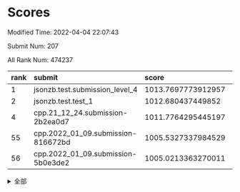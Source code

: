 # Scores

Modified Time: 2022-04-04 22:07:43

Submit Num: 207

All Rank Num: 474237

| rank |               submit               |       score        |       sigma        | pk_num |
| :--- | :--------------------------------- | :----------------- | :----------------- | :----- |
| 1    | jsonzb.test.submission_level_4     | 1013.7697773912957 | 0.8050095099218891 | 9161   |
| 2    | jsonzb.test.test_1                 | 1012.680437449852  | 0.8282217305737856 | 9168   |
| 4    | cpp.21_12_24.submission-2b2ea0d7   | 1011.7764295445197 | 0.8031165951058384 | 9168   |
| 55   | cpp.2022_01_09.submission-816672bd | 1005.5327337984529 | 0.7212267089506345 | 9168   |
| 56   | cpp.2022_01_09.submission-5b0e3de2 | 1005.0213363270011 | 0.723943653948784  | 9163   |


<details>
<summary>全部</summary>

| rank |                 submit                 |       score        |       sigma        | pk_num |
| :--- | :------------------------------------- | :----------------- | :----------------- | :----- |
| 1    | jsonzb.test.submission_level_4         | 1013.7697773912957 | 0.8050095099218891 | 9161   |
| 2    | jsonzb.test.test_1                     | 1012.680437449852  | 0.8282217305737856 | 9168   |
| 3    | gobigger.level_3.submission_level_3_18 | 1012.3732889545164 | 0.773486993693264  | 9160   |
| 4    | cpp.21_12_24.submission-2b2ea0d7       | 1011.7764295445197 | 0.8031165951058384 | 9168   |
| 5    | gobigger.level_3.submission_level_3_10 | 1011.7006932590924 | 0.7720176161318859 | 9167   |
| 6    | gobigger.level_3.submission_level_3_49 | 1011.581799004916  | 0.7788356768972386 | 9163   |
| 7    | gobigger.level_3.submission_level_3_42 | 1011.4085198374884 | 0.7916762921577302 | 9161   |
| 8    | gobigger.level_3.submission_level_3_38 | 1011.036924867063  | 0.7640328330607534 | 9163   |
| 9    | gobigger.level_3.submission_level_3_32 | 1010.8455302357266 | 0.7648135654154014 | 9163   |
| 10   | gobigger.level_3.submission_level_3_44 | 1010.819468106513  | 0.7953388043522167 | 9161   |
| 11   | gobigger.level_3.submission_level_3_5  | 1010.7013329691812 | 0.7694389772654912 | 9165   |
| 12   | gobigger.level_3.submission_level_3_45 | 1010.6179905457262 | 0.7656443662598578 | 9165   |
| 13   | gobigger.level_3.submission_level_3_21 | 1010.5671617968791 | 0.7447877135413807 | 9165   |
| 14   | gobigger.level_3.submission_level_3_39 | 1010.5447394592759 | 0.7804481697184273 | 9163   |
| 15   | gobigger.level_3.submission_level_3_4  | 1010.4804436466144 | 0.7610663236369273 | 9166   |
| 16   | gobigger.level_3.submission_level_3_15 | 1010.4558369316694 | 0.8005867464500719 | 9158   |
| 17   | gobigger.level_3.submission_level_3_43 | 1010.4435613830833 | 0.7541100795514489 | 9161   |
| 18   | gobigger.level_3.submission_level_3_0  | 1010.440055890979  | 0.7759974173576814 | 9165   |
| 19   | gobigger.level_3.submission_level_3_2  | 1010.4062974308856 | 0.7582166450289457 | 9164   |
| 20   | gobigger.level_3.submission_level_3_35 | 1010.3297327074123 | 0.7679896033810782 | 9163   |
| 21   | gobigger.level_3.submission_level_3_37 | 1010.3122077833531 | 0.7680699261831466 | 9163   |
| 22   | gobigger.level_3.submission_level_3_11 | 1010.2873026199017 | 0.7556668555565539 | 9164   |
| 23   | gobigger.level_3.submission_level_3_25 | 1010.187666366101  | 0.7581293947350085 | 9166   |
| 24   | gobigger.level_3.submission_level_3_1  | 1010.1629958405896 | 0.7601175921476082 | 9160   |
| 25   | gobigger.level_3.submission_level_3_47 | 1010.1057905165732 | 0.7583644852038242 | 9163   |
| 26   | gobigger.level_3.submission_level_3_30 | 1010.0139028797057 | 0.7553090469398334 | 9164   |
| 27   | gobigger.level_3.submission_level_3_16 | 1010.0093205811421 | 0.7519682695266658 | 9160   |
| 28   | gobigger.level_3.submission_level_3_27 | 1009.9368938428771 | 0.7843502832574422 | 9163   |
| 29   | gobigger.level_3.submission_level_3_6  | 1009.9367301722025 | 0.7706158910560991 | 9164   |
| 30   | gobigger.level_3.submission_level_3_12 | 1009.9275102097582 | 0.7582989039921916 | 9160   |
| 31   | gobigger.level_3.submission_level_3_23 | 1009.8277215804067 | 0.7440360544863189 | 9163   |
| 32   | gobigger.level_3.submission_level_3_13 | 1009.749136039233  | 0.7583028504415851 | 9164   |
| 33   | gobigger.level_3.submission_level_3_41 | 1009.7321955801561 | 0.7547835952342323 | 9169   |
| 34   | gobigger.level_3.submission_level_3_48 | 1009.7194002637774 | 0.7482124126150436 | 9166   |
| 35   | gobigger.level_3.submission_level_3_3  | 1009.6707478095287 | 0.7425802696041792 | 9166   |
| 36   | gobigger.level_3.submission_level_3_22 | 1009.5915466167917 | 0.7473669382487076 | 9164   |
| 37   | gobigger.level_3.submission_level_3_19 | 1009.4443134557882 | 0.7537249402172258 | 9163   |
| 38   | gobigger.level_3.submission_level_3_26 | 1009.4097773980344 | 0.7670501807400519 | 9167   |
| 39   | gobigger.level_3.submission_level_3_46 | 1009.4086681044346 | 0.7334809833192368 | 9159   |
| 40   | gobigger.level_3.submission_level_3_36 | 1009.3191944725736 | 0.7460430419978008 | 9163   |
| 41   | gobigger.level_3.submission_level_3_8  | 1009.1998859525783 | 0.7601527555661872 | 9163   |
| 42   | gobigger.level_3.submission_level_3_31 | 1009.1614360613456 | 0.7773308224410206 | 9163   |
| 43   | gobigger.level_3.submission_level_3_7  | 1009.1253563113304 | 0.7251528764590156 | 9164   |
| 44   | gobigger.level_3.submission_level_3_40 | 1008.9378306159924 | 0.7419875061968907 | 9162   |
| 45   | gobigger.level_3.submission_level_3_20 | 1008.8748848897168 | 0.748378630766542  | 9173   |
| 46   | gobigger.level_3.submission_level_3_14 | 1008.8512403905447 | 0.7544585487236569 | 9169   |
| 47   | gobigger.level_3.submission_level_3_17 | 1008.7597184059688 | 0.7508305423438089 | 9168   |
| 48   | gobigger.level_3.submission_level_3_28 | 1008.73967964331   | 0.7456865251102333 | 9167   |
| 49   | gobigger.level_3.submission_level_3_9  | 1008.628060454743  | 0.7462272567150267 | 9157   |
| 50   | gobigger.level_3.submission_level_3_34 | 1008.5963693087995 | 0.7444301267611287 | 9164   |
| 51   | gobigger.level_3.submission_level_3_29 | 1008.5397353990719 | 0.7316585499815624 | 9161   |
| 52   | gobigger.level_3.submission_level_3_33 | 1008.1613146555954 | 0.7349400165103293 | 9160   |
| 53   | gobigger.level_3.submission_level_3_24 | 1007.7042069956839 | 0.7318759327841752 | 9167   |
| 54   | gobigger.level_1.submission_level_1_34 | 1005.6947030446025 | 0.7055476685963433 | 9165   |
| 55   | cpp.2022_01_09.submission-816672bd     | 1005.5327337984529 | 0.7212267089506345 | 9168   |
| 56   | cpp.2022_01_09.submission-5b0e3de2     | 1005.0213363270011 | 0.723943653948784  | 9163   |
| 57   | gobigger.level_1.submission_level_1_11 | 1004.5901093687165 | 0.7146219690174904 | 9165   |
| 58   | gobigger.level_1.submission_level_1_2  | 1004.5059209528707 | 0.7265036684402605 | 9166   |
| 59   | gobigger.level_1.submission_level_1_48 | 1004.4153274067806 | 0.7194853927098119 | 9167   |
| 60   | gobigger.level_1.submission_level_1_5  | 1004.3989122486687 | 0.6995163093923843 | 9163   |
| 61   | gobigger.level_1.submission_level_1_24 | 1004.3779732825324 | 0.7168449704113692 | 9162   |
| 62   | gobigger.level_1.submission_level_1_4  | 1004.3495935101882 | 0.7090904613169488 | 9165   |
| 63   | gobigger.level_1.submission_level_1_36 | 1004.2106972421788 | 0.7297136796845561 | 9165   |
| 64   | gobigger.level_1.submission_level_1_14 | 1004.1627537883203 | 0.7257315045888901 | 9164   |
| 65   | gobigger.level_1.submission_level_1_37 | 1004.1582618066191 | 0.7198379146351135 | 9168   |
| 66   | gobigger.level_1.submission_level_1_47 | 1004.0047780179298 | 0.733560975987794  | 9167   |
| 67   | gobigger.level_1.submission_level_1_31 | 1003.9424645433588 | 0.7201117271796462 | 9165   |
| 68   | gobigger.level_1.submission_level_1_9  | 1003.9320777405401 | 0.7265074135847475 | 9162   |
| 69   | gobigger.level_1.submission_level_1_28 | 1003.8986121692041 | 0.723806870344642  | 9160   |
| 70   | gobigger.level_1.submission_level_1_46 | 1003.8355673176725 | 0.7172056003753781 | 9168   |
| 71   | gobigger.level_1.submission_level_1_49 | 1003.8232903168696 | 0.7122080871901727 | 9166   |
| 72   | gobigger.level_1.submission_level_1_32 | 1003.8195336056529 | 0.7205481794704683 | 9164   |
| 73   | gobigger.level_1.submission_level_1_13 | 1003.7623420871872 | 0.7114116988629476 | 9164   |
| 74   | gobigger.level_1.submission_level_1_39 | 1003.7056220746766 | 0.7263876102504295 | 9163   |
| 75   | gobigger.level_1.submission_level_1_25 | 1003.6183635022993 | 0.7153185451047219 | 9163   |
| 76   | gobigger.level_1.submission_level_1_17 | 1003.5736614179746 | 0.7092879782624328 | 9162   |
| 77   | gobigger.level_1.submission_level_1_21 | 1003.5680049839648 | 0.7128324894608148 | 9168   |
| 78   | gobigger.level_1.submission_level_1_29 | 1003.5037647463877 | 0.7008923169963707 | 9167   |
| 79   | gobigger.level_1.submission_level_1_35 | 1003.5026518472635 | 0.717585070863012  | 9167   |
| 80   | gobigger.level_1.submission_level_1_40 | 1003.4798321329998 | 0.712071188626364  | 9163   |
| 81   | gobigger.level_1.submission_level_1_23 | 1003.4025740160594 | 0.7149402501212342 | 9166   |
| 82   | gobigger.level_1.submission_level_1_41 | 1003.3980071861464 | 0.7034584606197315 | 9166   |
| 83   | gobigger.level_1.submission_level_1_27 | 1003.3473133968745 | 0.7034017386244503 | 9164   |
| 84   | gobigger.level_1.submission_level_1_20 | 1003.1677741623831 | 0.7062422273296094 | 9167   |
| 85   | gobigger.level_1.submission_level_1_26 | 1003.1250371265562 | 0.7132517280883042 | 9165   |
| 86   | gobigger.level_1.submission_level_1_8  | 1003.1131419120467 | 0.7240012248848747 | 9157   |
| 87   | gobigger.level_1.submission_level_1_22 | 1003.1020672003311 | 0.7123983904539001 | 9166   |
| 88   | gobigger.level_1.submission_level_1_12 | 1003.0256972705375 | 0.7174918114868524 | 9159   |
| 89   | gobigger.level_1.submission_level_1_44 | 1003.0217098719118 | 0.719192522467236  | 9166   |
| 90   | gobigger.level_1.submission_level_1_42 | 1002.8296114790783 | 0.7165795763252213 | 9164   |
| 91   | gobigger.level_1.submission_level_1_15 | 1002.6937937399177 | 0.7235096358966521 | 9168   |
| 92   | gobigger.level_1.submission_level_1_33 | 1002.5252824935513 | 0.7158845524823565 | 9158   |
| 93   | gobigger.level_1.submission_level_1_6  | 1002.4975760201514 | 0.7252282842442006 | 9159   |
| 94   | gobigger.level_1.submission_level_1_43 | 1002.4876172401238 | 0.728923302702118  | 9162   |
| 95   | gobigger.level_1.submission_level_1_45 | 1002.3928064365138 | 0.7139618010081336 | 9163   |
| 96   | gobigger.level_1.submission_level_1_19 | 1002.3143397127975 | 0.7120441241026946 | 9166   |
| 97   | gobigger.level_1.submission_level_1_7  | 1002.3116908247148 | 0.7311880180895751 | 9167   |
| 98   | gobigger.level_1.submission_level_1_16 | 1002.2515449854627 | 0.7102020255719458 | 9163   |
| 99   | gobigger.level_1.submission_level_1_30 | 1002.2112911636577 | 0.7181267635436491 | 9165   |
| 100  | gobigger.level_1.submission_level_1_10 | 1002.1813232924939 | 0.7095747797517633 | 9162   |
| 101  | gobigger.level_1.submission_level_1_18 | 1001.8760952901248 | 0.7135884418624062 | 9167   |
| 102  | gobigger.level_1.submission_level_1_38 | 1001.8313037524846 | 0.7186278401281078 | 9163   |
| 103  | gobigger.level_1.submission_level_1_3  | 1001.7881931275523 | 0.7070957954471293 | 9158   |
| 104  | gobigger.level_1.submission_level_1_1  | 1001.7443367155823 | 0.7075518921870215 | 9163   |
| 105  | gobigger.level_1.submission_level_1_0  | 1001.6538815745815 | 0.7074397246246136 | 9164   |
| 106  | gobigger.random.submission_random_27   | 997.6683226082332  | 0.708452434043857  | 9169   |
| 107  | gobigger.random.submission_random_31   | 997.1204282067488  | 0.7180141485344651 | 9157   |
| 108  | gobigger.random.submission_random_38   | 997.0463995180502  | 0.7133774369283    | 9165   |
| 109  | gobigger.random.submission_random_4    | 996.9458320544829  | 0.7017506558141912 | 9165   |
| 110  | gobigger.random.submission_random_45   | 996.8558583768545  | 0.7019744626155818 | 9169   |
| 111  | gobigger.random.submission_random_49   | 996.8482290088837  | 0.709956039422762  | 9161   |
| 112  | gobigger.random.submission_random_16   | 996.8180936365939  | 0.7198607906681405 | 9168   |
| 113  | gobigger.random.submission_random_39   | 996.6728835536438  | 0.7024250490307384 | 9164   |
| 114  | gobigger.random.submission_random_21   | 996.6479148965351  | 0.7097607716205018 | 9167   |
| 115  | gobigger.random.submission_random_7    | 996.6320063595156  | 0.7034577537575935 | 9164   |
| 116  | gobigger.random.submission_random_42   | 996.6192902616638  | 0.7056428004191739 | 9164   |
| 117  | gobigger.random.submission_random_35   | 996.5414776584848  | 0.7176116350043968 | 9165   |
| 118  | gobigger.random.submission_random_1    | 996.5082647808524  | 0.7075674627062931 | 9165   |
| 119  | gobigger.random.submission_random_34   | 996.4583784216092  | 0.7039375146208857 | 9163   |
| 120  | gobigger.random.submission_random_13   | 996.4162309305125  | 0.7040528046367981 | 9164   |
| 121  | gobigger.random.submission_random_37   | 996.3417040805246  | 0.7038827900317527 | 9169   |
| 122  | gobigger.random.submission_random_26   | 996.3333226754935  | 0.7069243270050657 | 9163   |
| 123  | gobigger.random.submission_random_0    | 996.1998544302203  | 0.7077234902263958 | 9165   |
| 124  | gobigger.random.submission_random_25   | 996.1955981342774  | 0.7090432220110093 | 9167   |
| 125  | gobigger.random.submission_random_46   | 996.1698538569289  | 0.69627553531462   | 9160   |
| 126  | gobigger.random.submission_random_36   | 996.1573752748101  | 0.7067190250498575 | 9161   |
| 127  | gobigger.random.submission_random_14   | 996.1388121473678  | 0.7173415930142898 | 9163   |
| 128  | gobigger.random.submission_random_44   | 996.1149191700354  | 0.7012520761732696 | 9166   |
| 129  | gobigger.random.submission_random_2    | 995.987398265492   | 0.711002179668975  | 9169   |
| 130  | gobigger.random.submission_random_20   | 995.8916601179952  | 0.7142702987496435 | 9161   |
| 131  | gobigger.random.submission_random_3    | 995.8692747364789  | 0.7128810783581754 | 9160   |
| 132  | gobigger.random.submission_random_18   | 995.8692047359283  | 0.7285366711257775 | 9168   |
| 133  | gobigger.random.submission_random_12   | 995.8279197991668  | 0.7216141071996233 | 9167   |
| 134  | gobigger.random.submission_random_5    | 995.7901986737347  | 0.7127235423978932 | 9169   |
| 135  | gobigger.random.submission_random_28   | 995.7839912185301  | 0.7232813342148278 | 9163   |
| 136  | gobigger.random.submission_random_23   | 995.7271277977005  | 0.7107854501971658 | 9163   |
| 137  | gobigger.random.submission_random_10   | 995.704813157474   | 0.7045451691563742 | 9167   |
| 138  | gobigger.random.submission_random_41   | 995.6637452353638  | 0.7202257954100638 | 9165   |
| 139  | gobigger.random.submission_random_47   | 995.6447079816023  | 0.6950636665989295 | 9162   |
| 140  | gobigger.random.submission_random_19   | 995.6335043537991  | 0.7091804108063213 | 9172   |
| 141  | gobigger.random.submission_random_9    | 995.5822271676452  | 0.7215302963983435 | 9161   |
| 142  | gobigger.random.submission_random_11   | 995.5819806242708  | 0.7228145221100069 | 9164   |
| 143  | gobigger.random.submission_random_32   | 995.4963936397174  | 0.7135194022155941 | 9162   |
| 144  | gobigger.random.submission_random_40   | 995.4640172876494  | 0.7008853836272233 | 9164   |
| 145  | gobigger.random.submission_random_8    | 995.4109526374768  | 0.7249988556816994 | 9161   |
| 146  | gobigger.random.submission_random_30   | 995.2293411711479  | 0.7072886139238402 | 9161   |
| 147  | gobigger.random.submission_random_17   | 995.2070167174345  | 0.7199615855880991 | 9158   |
| 148  | gobigger.random.submission_random_33   | 995.2013666060609  | 0.7159134206043817 | 9166   |
| 149  | gobigger.level_2.submission_level_2_20 | 995.1526405884651  | 0.7131622532106128 | 9161   |
| 150  | gobigger.random.submission_random_22   | 995.1228755378888  | 0.7041473972649043 | 9158   |
| 151  | gobigger.random.submission_random_15   | 995.1049993088716  | 0.7234468690914603 | 9166   |
| 152  | gobigger.random.submission_random_48   | 995.0931785923508  | 0.7013820318039675 | 9165   |
| 153  | gobigger.random.submission_random_24   | 994.8241358754808  | 0.7288688011374249 | 9163   |
| 154  | gobigger.random.submission_random_29   | 994.7741587803986  | 0.71967220873994   | 9162   |
| 155  | gobigger.random.submission_random_43   | 994.643232618986   | 0.7127100953845743 | 9163   |
| 156  | gobigger.level_2.submission_level_2_13 | 993.8172044580903  | 0.7298448307921476 | 9159   |
| 157  | gobigger.level_2.submission_level_2_23 | 993.6546932521244  | 0.7335016815768333 | 9164   |
| 158  | gobigger.random.submission_random_6    | 993.628974172109   | 0.7381387885068792 | 9162   |
| 159  | gobigger.level_2.submission_level_2_37 | 993.4820843551149  | 0.7302846986615578 | 9161   |
| 160  | gobigger.level_2.submission_level_2_39 | 993.444815479359   | 0.7384295649484518 | 9168   |
| 161  | gobigger.level_2.submission_level_2_2  | 993.3049604777599  | 0.7370558026671569 | 9163   |
| 162  | gobigger.level_2.submission_level_2_0  | 993.3025867506883  | 0.7378486982632073 | 9165   |
| 163  | gobigger.level_2.submission_level_2_17 | 993.2991901786793  | 0.7249338196154289 | 9161   |
| 164  | gobigger.level_2.submission_level_2_21 | 993.2967909347648  | 0.7220130527250211 | 9167   |
| 165  | gobigger.level_2.submission_level_2_15 | 993.2878303061776  | 0.7278560558686396 | 9159   |
| 166  | gobigger.level_2.submission_level_2_7  | 993.2838297298132  | 0.7451377559479984 | 9165   |
| 167  | gobigger.level_2.submission_level_2_18 | 993.2044327215638  | 0.7417365535753997 | 9158   |
| 168  | gobigger.level_2.submission_level_2_6  | 993.1016219088575  | 0.742316070146588  | 9165   |
| 169  | gobigger.level_2.submission_level_2_29 | 993.0621399792972  | 0.7368743929325657 | 9166   |
| 170  | gobigger.level_2.submission_level_2_22 | 992.9896170016077  | 0.7401662847274314 | 9166   |
| 171  | gobigger.level_2.submission_level_2_42 | 992.9380628993515  | 0.7201992455612284 | 9165   |
| 172  | gobigger.level_2.submission_level_2_46 | 992.9037756866891  | 0.7248677063827152 | 9167   |
| 173  | gobigger.level_2.submission_level_2_27 | 992.8609266407301  | 0.728589846299985  | 9159   |
| 174  | gobigger.level_2.submission_level_2_31 | 992.8359509575507  | 0.7428913938382619 | 9161   |
| 175  | gobigger.level_2.submission_level_2_26 | 992.8028586474398  | 0.7356578257426382 | 9159   |
| 176  | gobigger.level_2.submission_level_2_41 | 992.7535182490062  | 0.732204741627113  | 9163   |
| 177  | gobigger.level_2.submission_level_2_49 | 992.7237346016605  | 0.734844769031337  | 9169   |
| 178  | gobigger.level_2.submission_level_2_43 | 992.6403955075683  | 0.7374269801334985 | 9165   |
| 179  | gobigger.level_2.submission_level_2_47 | 992.3510382249489  | 0.7589082211930956 | 9165   |
| 180  | gobigger.level_2.submission_level_2_33 | 992.3086370542211  | 0.7445071362818715 | 9166   |
| 181  | gobigger.level_2.submission_level_2_40 | 992.1861773920158  | 0.7489124867681642 | 9167   |
| 182  | gobigger.level_2.submission_level_2_48 | 992.1591514184207  | 0.7550557559276118 | 9161   |
| 183  | gobigger.level_2.submission_level_2_24 | 992.0438291834286  | 0.7702076820835893 | 9163   |
| 184  | gobigger.level_2.submission_level_2_19 | 991.995053093061   | 0.7411043324496825 | 9166   |
| 185  | gobigger.level_2.submission_level_2_34 | 991.9604155457226  | 0.7428230399314483 | 9163   |
| 186  | gobigger.level_2.submission_level_2_25 | 991.9410180930494  | 0.7391271148447359 | 9166   |
| 187  | gobigger.level_2.submission_level_2_38 | 991.9164299834919  | 0.7326734014700093 | 9164   |
| 188  | gobigger.level_2.submission_level_2_4  | 991.8553032119958  | 0.7280821972236767 | 9160   |
| 189  | gobigger.level_2.submission_level_2_9  | 991.816871668943   | 0.7566488077734018 | 9166   |
| 190  | gobigger.level_2.submission_level_2_32 | 991.7388335342804  | 0.7417689477158559 | 9159   |
| 191  | gobigger.level_2.submission_level_2_30 | 991.6740447600295  | 0.7499980796630376 | 9163   |
| 192  | gobigger.level_2.submission_level_2_44 | 991.5767632018427  | 0.7654406417148929 | 9164   |
| 193  | gobigger.level_2.submission_level_2_3  | 991.5124029838926  | 0.7384057406713099 | 9163   |
| 194  | gobigger.level_2.submission_level_2_45 | 991.427283564386   | 0.7344126832665822 | 9170   |
| 195  | gobigger.level_2.submission_level_2_12 | 991.3833723037714  | 0.7698486621314657 | 9159   |
| 196  | gobigger.level_2.submission_level_2_35 | 991.3366301511877  | 0.7414749564381328 | 9167   |
| 197  | gobigger.level_2.submission_level_2_11 | 991.1687666521452  | 0.7612948350306488 | 9162   |
| 198  | gobigger.level_2.submission_level_2_28 | 991.1096370945645  | 0.7631227095558563 | 9167   |
| 199  | gobigger.level_2.submission_level_2_5  | 991.1091732081629  | 0.7515487481628251 | 9171   |
| 200  | gobigger.level_2.submission_level_2_14 | 991.1052162216887  | 0.7490125246561765 | 9165   |
| 201  | gobigger.level_2.submission_level_2_10 | 991.058505352235   | 0.7675036863423679 | 9165   |
| 202  | gobigger.level_2.submission_level_2_1  | 991.0203272903087  | 0.7636896359651139 | 9164   |
| 203  | gobigger.level_2.submission_level_2_8  | 991.0177671607819  | 0.7632558577966935 | 9169   |
| 204  | gobigger.level_2.submission_level_2_36 | 990.7286038451053  | 0.7564920834641597 | 9164   |
| 205  | gobigger.level_2.submission_level_2_16 | 989.5247582260806  | 0.7882552142738771 | 9159   |
| 206  | gobigger.none.submission_none_1        | 977.5601370052397  | 1.2940469440063405 | 9166   |
| 207  | gobigger.none.submission_none_0        | 976.408862941768   | 1.4289616329272974 | 9168   |

</details>